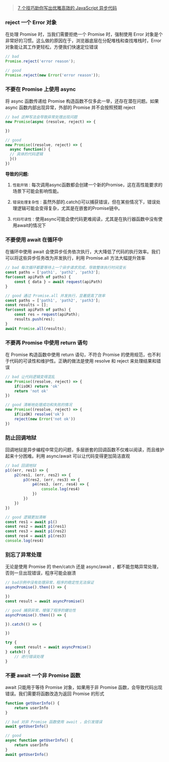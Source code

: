 > [7 个技巧助你写出优雅高效的 JavaScript 异步代码](https://juejin.cn/post/7516573541757567013#heading-0)
>

### reject 一个 Error 对象

在处理 Promise 时，当我们需要拒绝一个 Promise 时，强制使用 Error 对象是个非常好的习惯。这么做的原因在于，浏览器底层在分配堆栈和查找堆栈时，Error 对象能让其工作更轻松，方便我们快速定位错误

```javascript
// bad
Promise.reject('error reason');

// good
Promise.reject(new Error('error reason'));
```

### 不要在 Promise 上使用 async

将 async 函数传递给 Promise 构造函数不仅多此一举，还存在潜在问题。如果 async 函数内部出现异常，外部的 Promise 并不会按照预期 reject

```javascript
// bad 这种写法会导致异常处理出现问题
new Promise(async (resolve, reject) => {

})

// good
new Promise((resolve, reject) => {
  async function() {
  // 具体的代码逻辑
  }()
})
```

**导致的问题:**

1. `性能开销：`每次调用async函数都会创建一个新的Promise，这在高性能要求的场景下可能会影响性能。

2. `错误处理复杂性：`虽然外部的.catch()可以捕获错误，但在某些情况下，错误处理逻辑可能会变得复杂，尤其是在嵌套的Promise链中。

3. `代码可读性：`使用async可能会使代码更难阅读，尤其是在执行器函数中没有使用await的情况下

### 不要使用 await 在循环中

在循环中使用 await 会使异步任务依次执行，大大降低了代码的执行效率。我们可以将这些异步任务改为并发执行，利用 Promise.all 方法大幅提升效率

```javascript
// bad 每次循环都要等待上一个异步请求完成，导致整体执行时间变长
const paths = ['path1', 'path2', 'path3'];
for(const apiPath of paths) {
    const { data } = await request(apiPath)
}

// good 通过 Promise.all 并发执行，显著提高了效率
const paths = ['path1', 'path2', 'path3'];
const results = [];
for(const apiPath of paths) {
    const res = request(apiPath);
    results.push(res);
}
await Promise.all(results);
```

### 不要再 Promise 中使用 return 语句

在 Promise 构造函数中使用 return 语句，不符合 Promise 的使用规范，也不利于代码的可读性和维护性。正确的做法是使用 resolve 和 reject 来处理结果和错误

```javascript
// bad 让代码逻辑变得混乱
new Promise((resolve, reject) => {
    if(isOK) return 'ok'
    return 'not ok'
})

// good 清晰地处理成功和失败的情况
new Promise((resolve, reject) => {
    if(isOK) resolve('ok')
    reject(new Error('not ok'))
})
```

### 防止回调地狱

回调地狱是异步编程中常见的问题，多层嵌套的回调函数不仅难以阅读，而且维护起来十分困难。利用 async/await 可以让代码变得更加简洁直观

```javascript
// bad 回调地狱
p1((err, res1) => {
    p2(res1, (err, res2) => {
        p3(res2, (err, res3) => {
            p4(res3, (err, res4) => {
                console.log(res4)
            })
        })
    })
})

// good 逻辑更加清晰
const res1 = await p1()
const res2 = await p1(res1)
const res3 = await p1(res2)
const res4 = await p1(res3)
console.log(res4)
```

### 别忘了异常处理

无论是使用 Promise 的 then/catch 还是 async/await ，都不能忽略异常处理，否则一旦出现错误，程序可能会崩溃

```javascript
// bad示例中没有处理异常，程序的稳定性无法保证
asyncPromise().then(() => {

})
const result = await asyncPromise()

// good 捕获异常，增强了程序的健壮性
asyncPromise().then(() => {

}).catch(() => {

})

try {
    const result = await asyncPrmise()
} catch() {
    // 进行错误处理
}
```

### 不要 await 一个非 Promise 函数

await 只能用于等待 Promise 对象，如果用于非 Promise 函数，会导致代码出现错误。我们需要将函数改造为返回 Promise 的形式

```javascript
function getUserInfo() {
    return userInfo
}

// bad 对非 Promise 函数使用 await ，会引发错误
await getUserInfo()

// good
async function getUserInfo() {
    return userInfo
}
await getUserInfo()
```